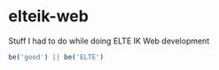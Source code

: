 # elteik-web
Stuff I had to do while doing ELTE IK Web development
 
```javascript
be('good') || be('ELTE')
```
 
